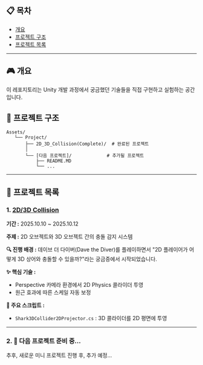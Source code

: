 ## 📋 목차
- [개요](#-개요)
- [프로젝트 구조](#-프로젝트-구조)
- [프로젝트 목록](#-프로젝트-목록)

---

## 🎮 개요

이 레포지토리는 Unity 개발 과정에서 궁금했던 기술들을 직접 구현하고 실험하는 공간입니다.

## 📁 프로젝트 구조

```
Assets/
   └── Project/
       ├── 2D_3D_Collision(Complete)/  # 완료된 프로젝트
       │
       └── [다음 프로젝트]/             # 추가될 프로젝트
           ├── README.MD
           └── ...
```

---

## 🎯 프로젝트 목록

### 1. [2D/3D Collision](./Assets/Project/2D_3D_Collision(Complete)/README.MD)

**기간 :** 2025.10.10 ~ 2025.10.12

**주제 :** 2D 오브젝트와 3D 오브젝트 간의 충돌 감지 시스템

**🔍 진행 배경 :**
데이브 더 다이버(Dave the Diver)를 플레이하면서 "2D 플레이어가 어떻게 3D 상어와 충돌할 수 있을까?"라는 궁금증에서 시작되었습니다.

**✨ 핵심 기술 :**
- Perspective 카메라 환경에서 2D Physics 콜라이더 투영
- 원근 효과에 따른 스케일 자동 보정

**📂 주요 스크립트 :**
- `Shark3DCollider2DProjector.cs` : 3D 콜라이더를 2D 평면에 투영

---

### 2. 🚧 다음 프로젝트 준비 중...

추후, 새로운 미니 프로젝트 진행 후, 추가 예정...
